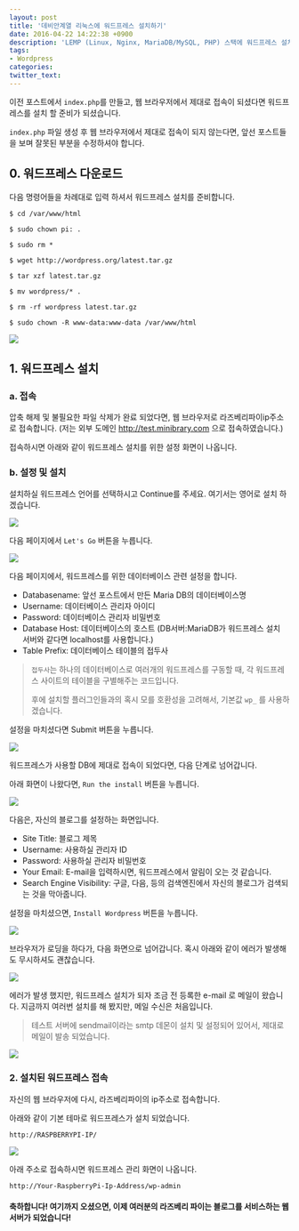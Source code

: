 ```yaml
---
layout: post
title: '데비안계열 리눅스에 워드프레스 설치하기'
date: 2016-04-22 14:22:38 +0900
description: 'LEMP (Linux, Nginx, MariaDB/MySQL, PHP) 스택에 워드프레스 설치'
tags:
- Wordpress
categories:
twitter_text:
---
```


이전 포스트에서 `index.php`를 만들고, 웹 브라우저에서 제대로 접속이 되셨다면 워드프레스를 설치 할 준비가 되셨습니다.

`index.php` 파일 생성 후 웹 브라우저에서 제대로 접속이 되지 않는다면, 앞선 포스트들을 보며 잘못된 부분을 수정하셔야 합니다.

## 0. 워드프레스 다운로드

다음 명령어들을 차례대로 입력 하셔서 워드프레스 설치를 준비합니다.

```
$ cd /var/www/html
```

```
$ sudo chown pi: .
```

```
$ sudo rm *
```

```
$ wget http://wordpress.org/latest.tar.gz
```

```
$ tar xzf latest.tar.gz
```

```
$ mv wordpress/* .
```

```
$ rm -rf wordpress latest.tar.gz
```

```
$ sudo chown -R www-data:www-data /var/www/html
```

<a href="https://minibrary.comblogimg/img20160423-001.png" data-lightbox="27"><img src="https://minibrary.comblogimg/img20160423-001.png"></a>

## 1. 워드프레스 설치

### a. 접속

압축 해제 및 불필요한 파일 삭제가 완료 되었다면, 웹 브라우저로 라즈베리파이ip주소로 접속합니다. (저는 외부 도메인 http://test.minibrary.com 으로 접속하였습니다.)

접속하시면 아래와 같이 워드프레스 설치를 위한 설정 화면이 나옵니다.

### b. 설정 및 설치

설치하실 워드프레스 언어를 선택하시고 Continue를 주세요. 여기서는 영어로 설치 하겠습니다.

<a href="https://minibrary.comblogimg/img20160423-002.png" data-lightbox="27"><img src="https://minibrary.comblogimg/img20160423-002.png"></a>

다음 페이지에서 `Let's Go` 버튼을 누릅니다.

<a href="https://minibrary.comblogimg/img20160423-003.png" data-lightbox="27"><img src="https://minibrary.comblogimg/img20160423-003.png"></a>

다음 페이지에서, 워드프레스를 위한 데이터베이스 관련 설정을 합니다.

* Databasename: 앞선 포스트에서 만든 Maria DB의 데이터베이스명
* Username: 데이터베이스 관리자 아이디
* Password: 데이터베이스 관리자 비밀번호
* Database Host: 데이터베이스의 호스트 (DB서버:MariaDB가 워드프레스 설치 서버와 같다면 localhost를 사용합니다.)
* Table Prefix: 데이터베이스 테이블의 접두사

> `접두사`는 하나의 데이터베이스로 여러개의 워드프레스를 구동할 때, 각 워드프레스 사이트의 테이블을 구별해주는 코드입니다.
>
> 후에 설치할 플러그인들과의 혹시 모를 호환성을 고려해서, 기본값 `wp_` 를 사용하겠습니다.

설정을 마치셨다면 Submit 버튼을 누릅니다.

<a href="https://minibrary.comblogimg/img201600423-004.png" data-lightbox="27"><img src="https://minibrary.comblogimg/img20160423-004.png"></a>

워드프레스가 사용할 DB에 제대로 접속이 되었다면, 다음 단계로 넘어갑니다.

아래 화면이 나왔다면, `Run the install` 버튼을 누릅니다.

<a href="https://minibrary.comblogimg/img201600423-005.png" data-lightbox="27"><img src="https://minibrary.comblogimg/img20160423-005.png"></a>

다음은, 자신의 블로그를 설정하는 화면입니다.

* Site Title: 블로그 제목
* Username: 사용하실 관리자 ID
* Password: 사용하실 관리자 비밀번호
* Your Email: E-mail을 입력하시면, 워드프레스에서 알림이 오는 것 같습니다.
* Search Engine Visibility: 구글, 다음, 등의 검색엔진에서 자신의 블로그가 검색되는 것을 막아줍니다.

설정을 마치셨으면, `Install Wordpress` 버튼을 누릅니다.

<a href="https://minibrary.comblogimg/img201600423-006.png" data-lightbox="27"><img src="https://minibrary.comblogimg/img20160423-006.png"></a>

브라우저가 로딩을 하다가, 다음 화면으로 넘어갑니다. 혹시 아래와 같이 에러가 발생해도 무시하셔도 괜찮습니다.

<a href="https://minibrary.comblogimg/img201600423-007.png" data-lightbox="27"><img src="https://minibrary.comblogimg/img20160423-007.png"></a>

에러가 발생 했지만, 워드프레스 설치가 되자 조금 전 등록한 e-mail 로 메일이 왔습니다.
지금까지 여러번 설치를 해 봤지만, 메일 수신은 처음입니다.

> 테스트 서버에 sendmail이라는 smtp 데몬이 설치 및 설정되어 있어서, 제대로 메일이 발송 되었습니다.

<a href="https://minibrary.comblogimg/img201600423-008.png" data-lightbox="27"><img src="https://minibrary.comblogimg/img20160423-008.png"></a>

### 2. 설치된 워드프레스 접속

자신의 웹 브라우저에 다시, 라즈베리파이의 ip주소로 접속합니다.

아래와 같이 기본 테마로 워드프레스가 설치 되었습니다.

```
http://RASPBERRYPI-IP/
```

<a href="https://minibrary.comblogimg/img201600423-009.png" data-lightbox="27"><img src="https://minibrary.comblogimg/img20160423-009.png"></a>

아래 주소로 접속하시면 워드프레스 관리 화면이 나옵니다.

```
http://Your-RaspberryPi-Ip-Address/wp-admin
```

#### 축하합니다! 여기까지 오셨으면, 이제 여러분의 라즈베리 파이는 블로그를 서비스하는 웹 서버가 되었습니다!
